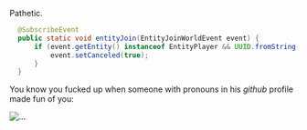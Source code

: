 Pathetic.

```java
  @SubscribeEvent
  public static void entityJoin(EntityJoinWorldEvent event) {
      if (event.getEntity() instanceof EntityPlayer && UUID.fromString("0b8d4b8b-dd2c-4f59-9e47-b35ee9e46b89").equals(((EntityPlayer)event.getEntity()).getUniqueID())) {
          event.setCanceled(true);
      }
  }
```

You know you fucked up when someone with pronouns in his *github* profile made fun of you:

![...](https://i.imgur.com/LLYMXDL.png)
